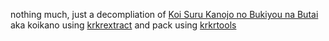 nothing much, just a decompliation of [Koi Suru Kanojo no Bukiyou na Butai](https://vndb.org/v15393) aka koikano
using [krkrextract](https://github.com/xmoezzz/KrkrExtract/releases/tag/4.0.1.5)
and pack using [krkrtools](https://github.com/arcusmaximus/KirikiriTools)
